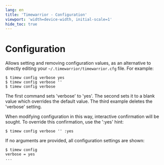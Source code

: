 ```yaml
---
lang: en
title: 'Timewarrior - Configuration'
viewport: 'width=device-width, initial-scale=1'
hide_toc: true
---
```


# Configuration

Allows setting and removing configuration values, as an alternative to directly editing your `~/.timewarrior/timewarrior.cfg` file.
For example:

```
$ timew config verbose yes
$ timew config verbose ''
$ timew config verbose
```

The first command sets 'verbose' to 'yes'.
The second sets it to a blank value which overrides the default value.
The third example deletes the 'verbose' setting.

When modifying configuration in this way, interactive confirmation will be sought.
To override this confirmation, use the ':yes' hint:

```
$ timew config verbose '' :yes
```

If no arguments are provided, all configuration settings are shown:

```
$ timew config
verbose = yes
...
```
